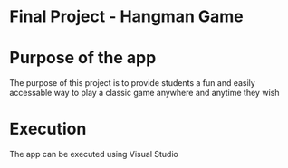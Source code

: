 # Final Project - Hangman Game

# Purpose of the app
The purpose of this project is to provide students a fun and easily accessable way to play
a classic game anywhere and anytime they wish

# Execution
The app can be executed using Visual Studio
